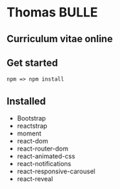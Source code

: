 # Thomas BULLE
## Curriculum vitae online

## Get started
`
    npm => npm install
`

## Installed

* Bootstrap
* reactstrap
* moment
* react-dom
* react-router-dom
* react-animated-css
* react-notifications
* react-responsive-carousel
* react-reveal